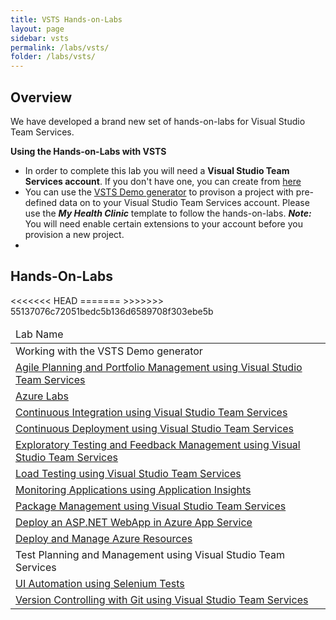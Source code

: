 ```yaml
---
title: VSTS Hands-on-Labs 
layout: page
sidebar: vsts
permalink: /labs/vsts/
folder: /labs/vsts/
---
```


## Overview

We have developed a brand new set of hands-on-labs for Visual Studio Team Services. 

**Using the Hands-on-Labs with VSTS**

 - In order to complete this lab you will need a **Visual Studio Team Services account**. If you don't have one, you can create from <a href="https://www.visualstudio.com/">here</a>
 - You can use the <a href="" >VSTS Demo generator</a> to provison a project with pre-defined data on to your Visual Studio Team Services account. Please use the ***My Health Clinic*** template to follow the hands-on-labs.
   ***Note:*** You will need enable certain extensions to your account before you provision a new project.  
- 


## Hands-On-Labs

<table width="100%">
<thead><td>
Lab Name
</td>
</thead>
<tr><td>Working with the VSTS Demo generator</td></tr>
<tr><td><a href="agile/">Agile Planning and Portfolio Management using Visual Studio Team Services</a></td></tr>
<tr><td><a href="azurelabs/">Azure Labs</a></td></tr>
<tr><td><a href="continuousintegration/">Continuous Integration using Visual Studio Team Services</a></td></tr>
<tr><td><a href="continuousdeployment/">Continuous Deployment using Visual Studio Team Services</a></td></tr>
<tr><td><a href="exploratorytesting/">Exploratory Testing and Feedback Management using Visual Studio Team Services</a></td></tr>
<tr><td><a href="load/">Load Testing using Visual Studio Team Services</a></td></tr>
<tr><td><a href="monitor/">Monitoring Applications using Application Insights</a></td></tr>
<tr><td><a href="packagemanagement/">Package Management using Visual Studio Team Services</a></td></tr>
<<<<<<< HEAD
<tr><td><a href="appservice/">Deploy an ASP.NET WebApp in Azure App Service</a></td></tr>
<tr><td> <a href="azureresource/">Deploy and Manage Azure Resources</a></td></tr>
=======
<tr><td><a hrf="manualtesting/">Test Planning and Management using Visual Studio Team Services</a></td></tr>
<tr><td><a href="selenium/">UI Automation using Selenium Tests</a></td></tr>
<tr><td><a href="git/">Version Controlling with Git using Visual Studio Team Services</a></td></tr>
>>>>>>> 55137076c72051bedc5b136d6589708f303ebe5b
</table>

